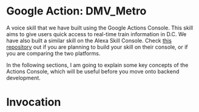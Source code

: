 # Google Action: DMV_Metro
A voice skill that we have built using the Google Actions Console. This skill aims to give users quick access to real-time train information in D.C. We have also built a similar skill on the Alexa Skill Console. Check [this repository](https://github.com/chingachleung/Alexa_Skill_DMV_Metro) out if you are planning to build your skill on their console, or if you are comparing the two platforms. 

In the following sections, I am going to explain some key concepts of the Actions Console, which will be useful before you move onto backend development.

# Invocation 



